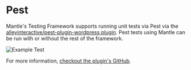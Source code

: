 # Pest

Mantle's Testing Framework supports running unit tests via Pest via the
[alleyinteractive/pest-plugin-wordpress
plugin](https://github.com/alleyinteractive/pest-plugin-wordpress). Pest tests
using Mantle can be run with or without the rest of the framework.

![Example Test](https://pestphp.com/assets/img/pestinstall.png)

For more information, [checkout the plugin's
GitHub](https://github.com/alleyinteractive/pest-plugin-wordpress#getting-started).